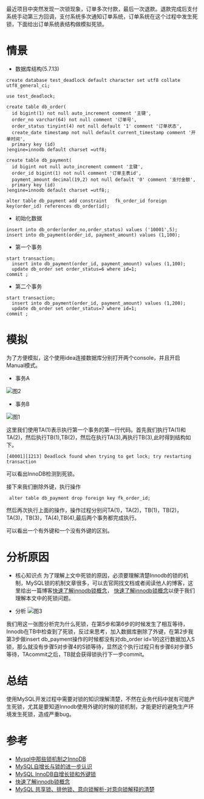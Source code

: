 最近项目中突然发现一次锁现象，订单多次付款，最后一次退款。退款完成后支付系统手动第三方回调，支付系统多次通知订单系统，订单系统在这个过程中发生死锁，下面给出订单系统表结构做模拟死锁。

# 情景
* 数据库结构(5.7.13)
````
create database test_deadlock default character set utf8 collate utf8_general_ci;

use test_deadlock;

create table db_order(
  id bigint(1) not null auto_increment comment '主键',
  order_no varchar(64) not null comment '订单号',
  order_status tinyint(4) not null default '1' comment '订单状态',
  create_date timestamp not null default current_timestamp comment '开单时间',
  primary key (id)
)engine=innodb default charset =utf8;

create table db_payment(
  id bigint not null auto_increment comment '主键',
  order_id bigint(1) not null comment '订单主表id',
  payment_amount decimal(19,2) not null default '0' comment '支付金额',
  primary key (id)
)engine=innodb default charset =utf8;;

alter table db_payment add constraint   fk_order_id foreign key(order_id) references db_order(id);
````

* 初始化数据
````
insert into db_order(order_no,order_status) values ('10001',5);
insert into db_payment(order_id, payment_amount) values (1,100);
````

* 第一个事务
````
start transaction;
  insert into db_payment(order_id, payment_amount) values (1,100);
  update db_order set order_status=6 where id=1;
commit ;
````

* 第二个事务
````
start transaction;
  insert into db_payment(order_id, payment_amount) values (1,200);
  update db_order set order_status=7 where id=1;
commit ;
````

# 模拟
 为了方便模拟，这个使用idea连接数据库分别打开两个console，并且开启Manual模式。

 * 事务A
  
  ![图2](https://raw.githubusercontent.com/moxingwang/collection/master/resources/image/死锁事务模拟2.png)

 * 事务B
  
  ![图1](https://raw.githubusercontent.com/moxingwang/collection/master/resources/image/死锁事务模拟.jpg)

  这里我们使用TA(1)表示执行第一个事务的第一行代码。首先我们执行TA(1)和TA(2)，然后执行TB(1),TB(2)，然后在执行TA(3),再执行TB(3),此时得到结构如下。

````
[40001][1213] Deadlock found when trying to get lock; try restarting transaction
````

 可以看出InnoDB检测到死锁。

 接下来我们删除外键，执行操作

````
 alter table db_payment drop foreign key fk_order_id;
````

 然后再次执行上面的操作，操作过程分别问TA(1)，TA(2)，TB(1)，TB(2)，TA(3)，TB(3)，TA(4),TB(4),最后两个事务都完成执行。

  可以看出一个有外键和一个没有外键的区别。

# 分析原因
* 核心知识点
 为了理解上文中死锁的原因，必须要理解清楚Innodb的锁的机制，MySQL锁的机制文章很多，可以去官网找文档或者阅读他人的博客，这里给出一篇博客[快速了解innodb锁概念](https://www.cnblogs.com/janehoo/p/5603983.html)， [快速了解innodb锁概念](https://www.cnblogs.com/janehoo/p/5603983.html)以便于我们理解本文中的死锁问题。

* 分析
![图3](https://raw.githubusercontent.com/moxingwang/collection/master/resources/image/MySQL_deadlock.jpg)

 我们用这一张图分析完为什么死锁，在第5步和第6步的时候发生了相互等待，Innodb在TB中检查到了死锁，反过来思考，加入数据库删除了外键，在第2步我第3步做insert db_payment操作的时候都没有对db_order id=1的这行数据加入S锁，那么就没有步骤5对步骤4的S锁等待，显然这个执行过程只有步骤6对步骤5等待，TAcommit之后，TB就会获得锁执行下一步commit。

# 总结
 
 使用MySQL开发过程中需要对锁的知识理解清楚，不然在业务代码中就有可能产生死锁，尤其是要知道Innodb使用外键的时候的锁机制，才能更好的避免生产环境发生死锁，造成严重bug。
 

# 参考
* [Mysql中那些锁机制之InnoDB](https://blog.csdn.net/zhanghongzheng3213/article/details/51721903)
* [MySQL自增长与锁的进一步认识](https://blog.csdn.net/poxiaonie/article/details/72899975)
* [MySQL InnoDB自增长锁和外键锁](http://www.ywnds.com/?p=9129)
* [快速了解innodb锁概念](https://www.cnblogs.com/janehoo/p/5603983.html)
* [MySQL 共享锁、排他锁、意向锁解析-对意向锁解释的清楚](http://blog.sina.com.cn/s/blog_a1e9c7910102vkg4.html)